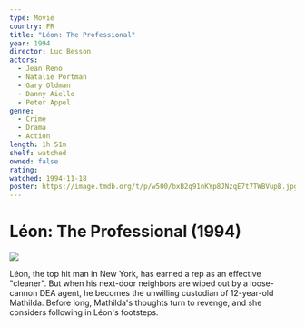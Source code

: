 ```yaml
---
type: Movie
country: FR
title: "Léon: The Professional"
year: 1994
director: Luc Besson
actors:
  - Jean Reno
  - Natalie Portman
  - Gary Oldman
  - Danny Aiello
  - Peter Appel
genre:
  - Crime
  - Drama
  - Action
length: 1h 51m
shelf: watched
owned: false
rating:
watched: 1994-11-18
poster: https://image.tmdb.org/t/p/w500/bxB2q91nKYp8JNzqE7t7TWBVupB.jpg
---
```


# Léon: The Professional (1994)

![](https://image.tmdb.org/t/p/w500/bxB2q91nKYp8JNzqE7t7TWBVupB.jpg)

Léon, the top hit man in New York, has earned a rep as an effective "cleaner". But when his next-door neighbors are wiped out by a loose-cannon DEA agent, he becomes the unwilling custodian of 12-year-old Mathilda. Before long, Mathilda's thoughts turn to revenge, and she considers following in Léon's footsteps.